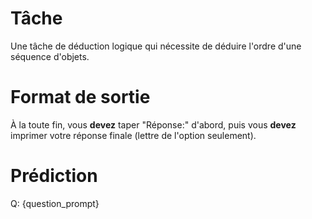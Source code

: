 # Tâche
Une tâche de déduction logique qui nécessite de déduire l'ordre d'une séquence d'objets.

# Format de sortie
À la toute fin, vous **devez** taper "Réponse:" d'abord, puis vous **devez** imprimer votre réponse finale (lettre de l'option seulement).

# Prédiction
Q: {question_prompt}